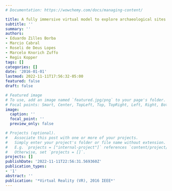```yaml
---
# Documentation: https://wowchemy.com/docs/managing-content/

title: A fully immersive virtual model to explore archaeological sites
subtitle: ''
summary: ''
authors:
- Eduardo Zilles Borba
- Marcio Cabral
- Roseli de Deus Lopes
- Marcelo Knorich Zuffo
- Regis Kopper
tags: []
categories: []
date: '2016-01-01'
lastmod: 2022-11-11T17:56:32-05:00
featured: false
draft: false

# Featured image
# To use, add an image named `featured.jpg/png` to your page's folder.
# Focal points: Smart, Center, TopLeft, Top, TopRight, Left, Right, BottomLeft, Bottom, BottomRight.
image:
  caption: ''
  focal_point: ''
  preview_only: false

# Projects (optional).
#   Associate this post with one or more of your projects.
#   Simply enter your project's folder or file name without extension.
#   E.g. `projects = ["internal-project"]` references `content/project/deep-learning/index.md`.
#   Otherwise, set `projects = []`.
projects: []
publishDate: '2022-11-11T22:56:31.569360Z'
publication_types:
- '1'
abstract: ''
publication: '*Virtual Reality (VR), 2016 IEEE*'
---
```

